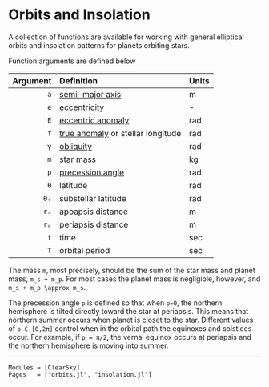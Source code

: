# Orbits and Insolation

A collection of functions are available for working with general elliptical orbits and insolation patterns for planets orbiting stars.

Function arguments are defined below

| Argument | Definition | Units |
| -------: | :--------- | :---- |
| `a` | [semi-major axis](https://en.wikipedia.org/wiki/Semi-major_and_semi-minor_axes) | m |
| `e` | [eccentricity](https://en.wikipedia.org/wiki/Orbital_eccentricity) | - |
| `E` | [eccentric anomaly](https://en.wikipedia.org/wiki/Eccentric_anomaly) | rad |
| `f` | [true anomaly](https://en.wikipedia.org/wiki/True_anomaly) or stellar longitude | rad |
| `γ` | [obliquity](https://en.wikipedia.org/wiki/Axial_tilt) | rad |
| `m` | star mass | kg |
| `p` | [precession angle](https://en.wikipedia.org/wiki/Axial_precession) | rad |
| `θ` | latitude | rad |
| `θₛ` | substellar latitude | rad |
| `rₐ` | apoapsis distance | m |
| `rₚ` | periapsis distance | m |
| `t` | time | sec |
| `T` | orbital period | sec |

The mass `m`, most precisely, should be the sum of the star mass and planet mass, ``m_s + m_p``. For most cases the planet mass is negligible, however, and ``m_s + m_p \approx m_s``.

The precession angle `p` is defined so that when ``p=0``, the northern hemisphere is tilted directly toward the star at periapsis. This means that northern summer occurs when planet is closet to the star. Different values of ``p ∈ [0,2π]`` control when in the orbital path the equinoxes and solstices occur. For example, if ``p = π/2``, the vernal equinox occurs at periapsis and the northern hemisphere is moving into summer.

-----

```@autodocs
Modules = [ClearSky]
Pages   = ["orbits.jl", "insolation.jl"]
```
